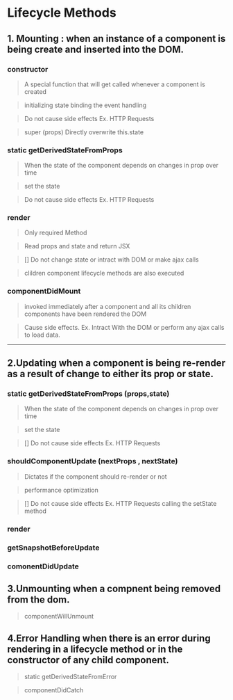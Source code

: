 # Lifecycle Methods 

## 1. Mounting :  when an instance of a component is being create and inserted into the DOM.

### constructor

> A special function that will get called whenever a component is created

>  initializing state binding the event handling

> Do not cause side effects Ex. HTTP Requests

> super (props) Directly overwrite this.state

### static getDerivedStateFromProps

> When the state of the component depends on changes in prop over time

> set the state

 > Do not cause side effects Ex. HTTP Requests

### render

> Only required Method

> Read props and state and return JSX

> [] Do not change state or intract with DOM or make ajax calls

> clildren component lifecycle methods are also executed

### componentDidMount

> invoked immediately after a component and all its children components have been rendered the DOM

> Cause side effects. Ex. Intract With the DOM or perform any ajax calls to load data.

<hr>

## 2.Updating when a component is being re-render as a result of change to either its prop or state.

### static getDerivedStateFromProps (props,state)

> When the state of the component depends on changes in prop over time

> set the state

 > [] Do not cause side effects Ex. HTTP Requests

### shouldComponentUpdate (nextProps , nextState)

> Dictates if the component should re-render or not 

> performance optimization

> [] Do not cause side effects Ex. HTTP Requests calling the setState method 
 


### render

### getSnapshotBeforeUpdate

### comonentDidUpdate

## 3.Unmounting when a compnent being removed from the dom.

> componentWillUnmount

## 4.Error Handling when there is an error during rendering in a lifecycle method or in the constructor of any child component.

> static getDerivedStateFromError

> componentDidCatch
